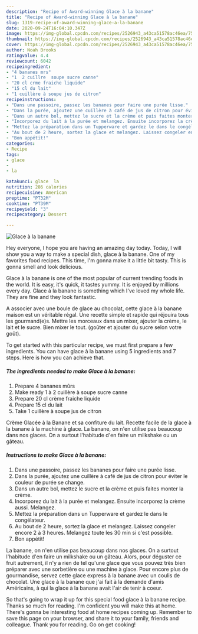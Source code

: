 ```yaml
---
description: "Recipe of Award-winning Glace à la banane"
title: "Recipe of Award-winning Glace à la banane"
slug: 1319-recipe-of-award-winning-glace-a-la-banane
date: 2020-09-24T16:04:10.347Z
image: https://img-global.cpcdn.com/recipes/2526943_a43ca51578ac46ea/751x532cq70/glace-a-la-banane-photo-principale-de-la-recette.jpg
thumbnail: https://img-global.cpcdn.com/recipes/2526943_a43ca51578ac46ea/751x532cq70/glace-a-la-banane-photo-principale-de-la-recette.jpg
cover: https://img-global.cpcdn.com/recipes/2526943_a43ca51578ac46ea/751x532cq70/glace-a-la-banane-photo-principale-de-la-recette.jpg
author: Noah Brooks
ratingvalue: 4.4
reviewcount: 6042
recipeingredient:
- "4 bananes mrs"
- "1  2 cuillre  soupe sucre canne"
- "20 cl crme fraiche liquide"
- "15 cl du lait"
- "1 cuillère à soupe jus de citron"
recipeinstructions:
- "Dans une passoire, passez les bananes pour faire une purée lisse."
- "Dans la purée, ajoutez une cuillère à café de jus de citron pour éviter le couleur de purée se change."
- "Dans un autre bol, mettez le sucre et la crème et puis faites monter la crème."
- "Incorporez du lait à la purée et melangez. Ensuite incorporez la crème aussi. Melangez."
- "Mettez la préparation dans un Tupperware et gardez le dans le congélateur."
- "Au bout de 2 heure, sortez la glace et melangez. Laissez congeler encore 2 à 3 heures. Melangez toute les 30 min si c&#39;est possible."
- "Bon appétit!"
categories:
- Recipe
tags:
- glace
- 
- la

katakunci: glace  la 
nutrition: 286 calories
recipecuisine: American
preptime: "PT32M"
cooktime: "PT39M"
recipeyield: "3"
recipecategory: Dessert

---
```



![Glace à la banane](https://img-global.cpcdn.com/recipes/2526943_a43ca51578ac46ea/751x532cq70/glace-a-la-banane-photo-principale-de-la-recette.jpg)

Hey everyone, I hope you are having an amazing day today. Today, I will show you a way to make a special dish, glace à la banane. One of my favorites food recipes. This time, I'm gonna make it a little bit tasty. This is gonna smell and look delicious.

Glace à la banane is one of the most popular of current trending foods in the world. It is easy, it's quick, it tastes yummy. It is enjoyed by millions every day. Glace à la banane is something which I've loved my whole life. They are fine and they look fantastic.

A associer avec une boule de glace au chocolat, cette glace à la banane maison est un véritable régal. Une recette simple et rapide qui réjouira tous les gourmand(e)s. Mettre les morceaux dans un mixer, ajouter la crème, le lait et le sucre. Bien mixer le tout. (goûter et ajouter du sucre selon votre goût).


To get started with this particular recipe, we must first prepare a few ingredients. You can have glace à la banane using 5 ingredients and 7 steps. Here is how you can achieve that.

<!--inarticleads1-->

##### The ingredients needed to make Glace à la banane:

1. Prepare 4 bananes mûrs
1. Make ready 1 à 2 cuillère à soupe sucre canne
1. Prepare 20 cl crème fraiche liquide
1. Prepare 15 cl du lait
1. Take 1 cuillère à soupe jus de citron


Crème Glacée à la Banane et sa confiture du lait. Recette facile de la glace à la banane à la machine à glace. La banane, on n&#39;en utilise pas beaucoup dans nos glaces. On a surtout l&#39;habitude d&#39;en faire un milkshake ou un gâteau. 

<!--inarticleads2-->

##### Instructions to make Glace à la banane:

1. Dans une passoire, passez les bananes pour faire une purée lisse.
1. Dans la purée, ajoutez une cuillère à café de jus de citron pour éviter le couleur de purée se change.
1. Dans un autre bol, mettez le sucre et la crème et puis faites monter la crème.
1. Incorporez du lait à la purée et melangez. Ensuite incorporez la crème aussi. Melangez.
1. Mettez la préparation dans un Tupperware et gardez le dans le congélateur.
1. Au bout de 2 heure, sortez la glace et melangez. Laissez congeler encore 2 à 3 heures. Melangez toute les 30 min si c&#39;est possible.
1. Bon appétit!


La banane, on n&#39;en utilise pas beaucoup dans nos glaces. On a surtout l&#39;habitude d&#39;en faire un milkshake ou un gâteau. Alors, pour déguster ce fruit autrement, il n&#39;y a rien de tel qu&#39;une glace que vous pouvez très bien préparer avec une sorbetière ou une machine à glace. Pour encore plus de gourmandise, servez cette glace express à la banane avec un coulis de chocolat. Une glace à la banane que j&#39;ai fait à la demande d&#39;amis Américains, à qui la glace à la banane avait l&#39;air de tenir à coeur. 

So that's going to wrap it up for this special food glace à la banane recipe. Thanks so much for reading. I'm confident you will make this at home. There's gonna be interesting food at home recipes coming up. Remember to save this page on your browser, and share it to your family, friends and colleague. Thank you for reading. Go on get cooking!
